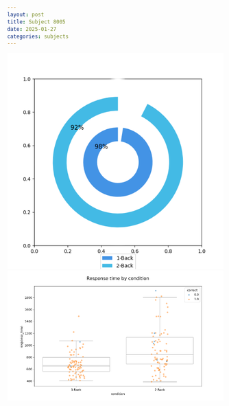 ```yaml
---
layout: post
title: Subject 8005
date: 2025-01-27
categories: subjects
---
```


![](data/8005/run-31/8005_accuracy_by_condition.png)
![](data/8005/run-31/8005_response_time_by_condition.png)
